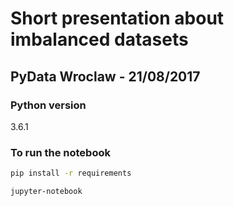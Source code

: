 # Short presentation about imbalanced datasets

## PyData Wroclaw - 21/08/2017

### Python version

3.6.1

### To run the notebook

```bash
pip install -r requirements
```

```bash
jupyter-notebook
```